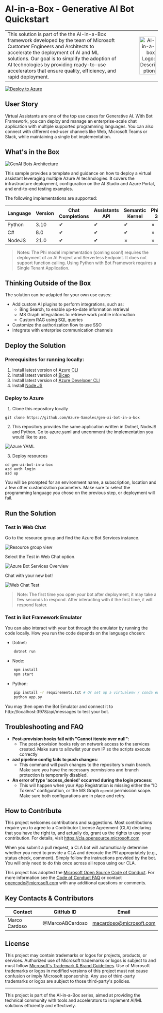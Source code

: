 # AI-in-a-Box - Generative AI Bot Quickstart

|||
|:---| ---:|
|This solution is part of the the AI-in-a-Box framework developed by the team of Microsoft Customer Engineers and Architects to accelerate the deployment of AI and ML solutions. Our goal is to simplify the adoption of AI technologies by providing ready-to-use accelerators that ensure quality, efficiency, and rapid deployment.| <img src="./media/ai-in-a-box.png" alt="AI-in-a-box Logo: Description" style="width: 70%"> |

[![Deploy to Azure](https://aka.ms/deploytoazurebutton)](https://portal.azure.com/#create/Microsoft.Template/uri/https%3A%2F%2Fraw.githubusercontent.com%2FAzure-Samples%2Fgen-ai-bot-in-a-box%2Fmain%2Finfra%2Fazuredeploy.json)

## User Story

Virtual Assistants are one of the top use cases for Generative AI. With Bot Framework, you can deploy and manage an enterprise-scale chat application with multiple supported programming languages. You can also connect with different end-user channels like Web, Microsoft Teams or Slack, while maintaining a single bot implementation.

## What's in the Box
![GenAI Bots Architecture](media/architecture.png)

This sample provides a template and guidance on how to deploy a virtual assistant leveraging multiple Azure AI technologies. It covers the infrastructure deployment, configuration on the AI Studio and Azure Portal, and end-to-end testing examples.

The following implementations are supported:

| Language | Version | Chat Completions | Assistants API | Semantic Kernel | Phi-3 |
|----------|---------|------------------|----------------|-----------------|-------|
| Python   | 3.10    | ✔                | ✔              | ✔               | ✗     |
| C#       | 8.0     | ✔                | ✔              | ✔               | ✗     |
| NodeJS   | 21.0    | ✔                | ✔              | ✗               | ✗     |

> Notes: The Phi model implementation (coming soon!) requires the deployment of an AI Project and Serverless Endpoint. It does not support function calling.
> Using Python with Bot Framework requires a Single Tenant Application.

## Thinking Outside of the Box

The solution can be adapted for your own use cases:

- Add custom AI plugins to perform integrations, such as:
    - Bing Search, to enable up-to-date information retrieval
    - MS Graph integrations to retrieve work profile information
    - Custom RAG using SQL queries
- Customize the authorization flow to use SSO
- Integrate with enterprise communication channels

## Deploy the Solution

### Prerequisites for running locally:
1. Install latest version of [Azure CLI](https://docs.microsoft.com/en-us/cli/azure/install-azure-cli-windows?view=azure-cli-latest)
2. Install latest version of [Bicep](https://docs.microsoft.com/en-us/azure/azure-resource-manager/bicep/install)
3. Install latest version of [Azure Developer CLI](https://learn.microsoft.com/en-us/azure/developer/azure-developer-cli/install-azd)
4. Install [Node JS](https://nodejs.org/en)

### Deploy to Azure

1. Clone this repository locally
```
git clone https://github.com/Azure-Samples/gen-ai-bot-in-a-box
```
2. This repository provides the same application written in Dotnet, NodeJS and Python. Go to azure.yaml and uncomment the implementation you would like to use.

![Azure YAML](media/azure-yaml.png)

3. Deploy resources

```
cd gen-ai-bot-in-a-box
azd auth login
azd up
```

You will be prompted for an environment name, a subscription, location and a few other customization parameters. Make sure to select the programming language you chose on the previous step, or deployment will fail.

## Run the Solution

### Test in Web Chat

Go to the resource group and find the Azure Bot Services instance.

![Resource group view](media/resource-group-view.png)

Select the Test in Web Chat option.

![Azure Bot Services Overview](media/azure-bot-services-overview.png)

Chat with your new bot!

![Web Chat Test](media/web-chat-test.png)

> Note: The first time you open your bot after deployment, it may take a few seconds to respond. After interacting with it the first time, it will respond faster.

### Test in Bot Framework Emulator

You can also interact with your bot through the emulator by running the code locally.
How you run the code depends on the language chosen:

- Dotnet: 
```sh
    dotnet run
```
- Node: 
```sh
    npm install
    npm start
```
- Python: 
```sh
    pip install -r requirements.txt # Or set up a virtualenv / conda environment
    python app.py
```

You may then open the Bot Emulator and connect it to http://localhost:3978/api/messages to test your bot.

## Troubleshooting and FAQ

- **Post-provision hooks fail with "Cannot iterate over null"**:
    - The post-provision hooks rely on network access to the services created. Make sure to allowlist your own IP so the scripts execute correctly
- **azd pipeline config fails to push changes**:
    - This command will push changes to the repository's main branch. Make sure you have the necessary permissions and branch protection is temporarily disabled.
- **An error of type 'access_denied' occurred during the login process**:
    - This will happen when your App Registration is missing either the "ID Tokens" configuration, or the MS Graph `openid` permission scope. Make sure both configurations are in place and retry.

## How to Contribute

This project welcomes contributions and suggestions. Most contributions require you to agree to a Contributor License Agreement (CLA) declaring that you have the right to, and actually do, grant us the rights to use your contribution. For details, visit <https://cla.opensource.microsoft.com>

When you submit a pull request, a CLA bot will automatically determine whether you need to provide a CLA and decorate the PR appropriately (e.g., status check, comment). Simply follow the instructions provided by the bot. You will only need to do this once across all repos using our CLA.

This project has adopted the [Microsoft Open Source Code of Conduct](https://opensource.microsoft.com/codeofconduct/). For more information see the [Code of Conduct FAQ](https://opensource.microsoft.com/codeofconduct/faq) or contact <opencode@microsoft.com> with any additional questions or comments.
## Key Contacts & Contributors

| Contact | GitHub ID | Email |
|---------|-----------|-------|
| Marco Cardoso | @MarcoABCardoso | macardoso@microsoft.com |

## License

This project may contain trademarks or logos for projects, products, or services. Authorized use of Microsoft trademarks or logos is subject to and must follow [Microsoft's Trademark & Brand Guidelines](https://www.microsoft.com/en-us/legal/intellectualproperty/trademarks/usage/general). Use of Microsoft trademarks or logos in modified versions of this project must not cause confusion or imply Microsoft sponsorship. Any use of third-party trademarks or logos are subject to those third-party's policies.


---

This project is part of the AI-in-a-Box series, aimed at providing the technical community with tools and accelerators to implement AI/ML solutions efficiently and effectively.
